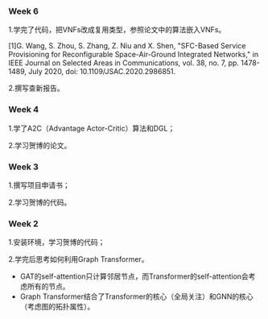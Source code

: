 ### Week 6

1.学完了代码，把VNFs改成复用类型，参照论文中的算法嵌入VNFs。

[1]G. Wang, S. Zhou, S. Zhang, Z. Niu and X. Shen, "SFC-Based Service Provisioning for Reconfigurable Space-Air-Ground Integrated Networks," in IEEE Journal on Selected Areas in Communications, vol. 38, no. 7, pp. 1478-1489, July 2020, doi: 10.1109/JSAC.2020.2986851.

2.撰写查新报告。

### Week 4

1.学了A2C（Advantage Actor-Critic）算法和DGL；

2.学习贺博的论文。


### Week 3

1.撰写项目申请书；

2.学习贺博的代码。


### Week 2

1.安装环境，学习贺博的代码；

2.学完后思考如何利用Graph Transformer。
- GAT的self-attention只计算邻居节点，而Transformer的self-attention会考虑所有的节点。
- Graph Transformer结合了Transformer的核心（全局关注）和GNN的核心（考虑图的拓扑属性）。
